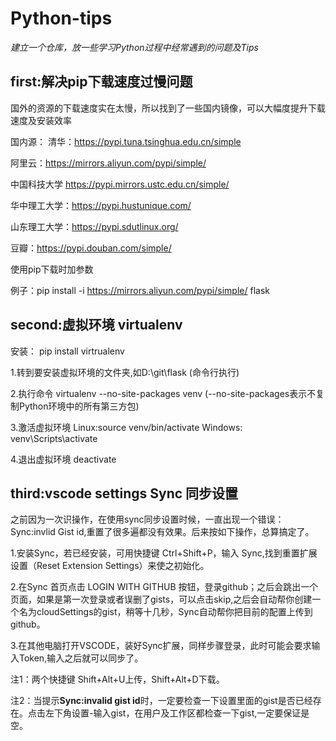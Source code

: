 # Python-tips
_建立一个仓库，放一些学习Python过程中经常遇到的问题及Tips_



## first:解决pip下载速度过慢问题
国外的资源的下载速度实在太慢，所以找到了一些国内镜像，可以大幅度提升下载速度及安装效率

国内源：
清华：https://pypi.tuna.tsinghua.edu.cn/simple

阿里云：https://mirrors.aliyun.com/pypi/simple/

中国科技大学 https://pypi.mirrors.ustc.edu.cn/simple/

华中理工大学：https://pypi.hustunique.com/

山东理工大学：https://pypi.sdutlinux.org/ 

豆瓣：https://pypi.douban.com/simple/

使用pip下载时加参数

例子：pip install -i https://mirrors.aliyun.com/pypi/simple/ flask

## second:虚拟环境 virtualenv

安装： pip install virtrualenv

1.转到要安装虚拟环境的文件夹,如D:\\git\\flask (命令行执行)

2.执行命令 virtualenv --no-site-packages venv (--no-site-packages表示不复制Python环境中的所有第三方包)

3.激活虚拟环境
Linux:source venv/bin/activate
Windows: venv\Scripts\activate

4.退出虚拟环境
deactivate

## third:vscode settings Sync 同步设置

之前因为一次识操作，在使用sync同步设置时候，一直出现一个错误：Sync:invlid Gist id,重置了很多遍都没有效果。后来按如下操作，总算搞定了。

1.安装Sync，若已经安装，可用快捷键 Ctrl+Shift+P，输入 Sync,找到重置扩展设置（Reset Extension Settings）来使之初始化。

2.在Sync 首页点击 LOGIN WITH GITHUB 按钮，登录github；之后会跳出一个页面，如果是第一次登录或者误删了gists，可以点击skip,之后会自动帮你创建一个名为cloudSettings的gist，稍等十几秒，Sync自动帮你把目前的配置上传到github。

3.在其他电脑打开VSCODE，装好Sync扩展，同样步骤登录，此时可能会要求输入Token,输入之后就可以同步了。

注1：两个快捷键 Shift+Alt+U上传，Shift+Alt+D下载。

注2：当提示**Sync:invalid gist id**时，一定要检查一下设置里面的gist是否已经存在。点击左下角设置-输入gist，在用户及工作区都检查一下gist,一定要保证是空。


